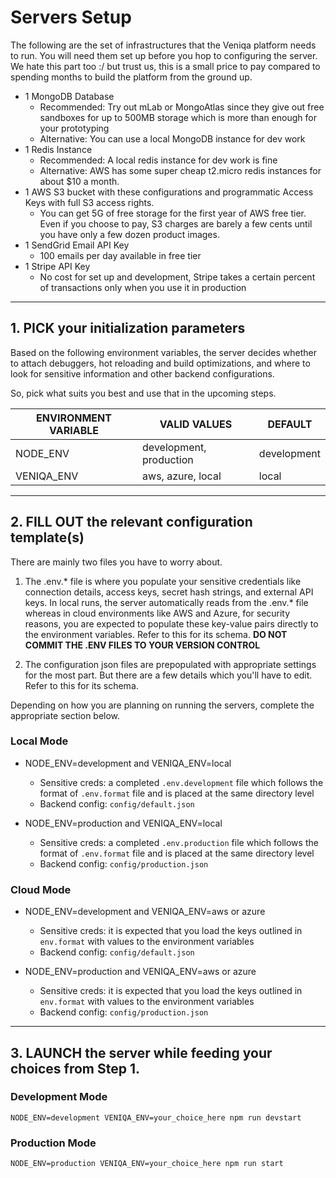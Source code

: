 # Servers Setup

The following are the set of infrastructures that the Veniqa platform needs to run. You will need them set up before you hop to configuring the server. We hate this part too :/ but trust us, this is a small price to pay compared to spending months to build the platform from the ground up.

* 1 MongoDB Database
    * Recommended: Try out mLab or MongoAtlas since they give out free sandboxes for up to 500MB storage which is more than enough for your prototyping
    * Alternative: You can use a local MongoDB instance for dev work
* 1 Redis Instance
    * Recommended: A local redis instance for dev work is fine
    * Alternative: AWS has some super cheap t2.micro redis instances for about $10 a month.
* 1 AWS S3 bucket with these configurations and programmatic Access Keys with full S3 access rights.
    * You can get 5G of free storage for the first year of AWS free tier. Even if you choose to pay, S3 charges are barely a few cents until you have only a few dozen product images.
* 1 SendGrid Email API Key
    * 100 emails per day available in free tier
* 1 Stripe API Key
    * No cost for set up and development, Stripe takes a certain percent of transactions only when you use it in production

---

## 1. PICK your initialization parameters

Based on the following environment variables, the server decides whether to attach debuggers, hot reloading and build optimizations, and where to look for sensitive information and other backend configurations.

So, pick what suits you best and use that in the upcoming steps.

|ENVIRONMENT VARIABLE   |VALID VALUES               |DEFAULT        
|---                    |---                        |---                         
|NODE_ENV               |development, production    |development    
|VENIQA_ENV             |aws, azure, local          |local         

---

## 2. FILL OUT the relevant configuration template(s)

There are mainly two files you have to worry about.
1. The .env.* file is where you populate your sensitive credentials like connection details, access keys, secret hash strings, and external API keys. In local runs, the server automatically reads from the .env.* file whereas in cloud environments like AWS and Azure, for security reasons, you are expected to populate these key-value pairs directly to the environment variables. Refer to this for its schema. **DO NOT COMMIT THE .ENV FILES TO YOUR VERSION CONTROL**

2. The configuration json files are prepopulated with appropriate settings for the most part. But there are a few details which you'll have to edit. Refer to this for its schema.


Depending on how you are planning on running the servers, complete the appropriate section below.

### Local Mode

* NODE_ENV=development and VENIQA_ENV=local 
    * Sensitive creds: a completed `.env.development` file which follows the format of `.env.format` file and is placed at the same directory level
    * Backend config: `config/default.json`

* NODE_ENV=production and VENIQA_ENV=local
    * Sensitive creds: a completed `.env.production` file which follows the format of `.env.format` file and is placed at the same directory level
    * Backend config: `config/production.json`

### Cloud Mode

* NODE_ENV=development and VENIQA_ENV=aws or azure
    * Sensitive creds: it is expected that you load the keys outlined in `env.format` with values to the environment variables 
    * Backend config: `config/default.json`

* NODE_ENV=production and VENIQA_ENV=aws or azure
    * Sensitive creds: it is expected that you load the keys outlined in `env.format` with values to the environment variables
    * Backend config: `config/production.json`

---

## 3. LAUNCH the server while feeding your choices from Step 1.

### Development Mode

`NODE_ENV=development VENIQA_ENV=your_choice_here npm run devstart`

### Production Mode

`NODE_ENV=production VENIQA_ENV=your_choice_here npm run start`



